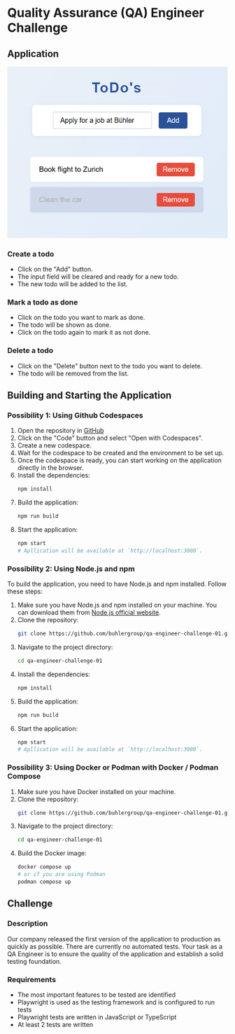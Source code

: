 # Quality Assurance (QA) Engineer Challenge

## Application
![application.png](application.png)

### Create a todo
- Click on the "Add" button. 
- The input field will be cleared and ready for a new todo.
- The new todo will be added to the list.

### Mark a todo as done
- Click on the todo you want to mark as done.
- The todo will be shown as done.
- Click on the todo again to mark it as not done.

### Delete a todo
- Click on the "Delete" button next to the todo you want to delete.
- The todo will be removed from the list.

## Building and Starting the Application
### Possibility 1: Using Github Codespaces
1. Open the repository in [GitHub](https://github.com/buhlergroup/qa-engineer-challenge-01)
2. Click on the "Code" button and select "Open with Codespaces".
3. Create a new codespace.
4. Wait for the codespace to be created and the environment to be set up.
5. Once the codespace is ready, you can start working on the application directly in the browser.
6. Install the dependencies:
   ```bash
   npm install
7. Build the application:
   ```bash
   npm run build
8. Start the application:
   ```bash
   npm start
   # Apllication will be available at `http://localhost:3000`.

### Possibility 2: Using Node.js and npm
To build the application, you need to have Node.js and npm installed. Follow these steps:
1. Make sure you have Node.js and npm installed on your machine. You can download them from [Node.js official website](https://nodejs.org/).
2. Clone the repository:
   ```bash
   git clone https://github.com/buhlergroup/qa-engineer-challenge-01.git
3. Navigate to the project directory:
   ```bash
   cd qa-engineer-challenge-01
4. Install the dependencies:
   ```bash
   npm install
5. Build the application:
   ```bash
   npm run build
6. Start the application:
   ```bash
   npm start
   # Apllication will be available at `http://localhost:3000`.
   
### Possibility 3: Using Docker or Podman with Docker / Podman Compose
1. Make sure you have Docker installed on your machine.
2. Clone the repository:
   ```bash
   git clone https://github.com/buhlergroup/qa-engineer-challenge-01.git
3. Navigate to the project directory:
   ```bash
   cd qa-engineer-challenge-01
4. Build the Docker image:
   ```bash
   docker compose up
   # or if you are using Podman
   podman compose up

## Challenge
### Description
Our company released the first version of the application to production as quickly as possible. There are currently no automated tests. Your task as a QA Engineer is to ensure the quality of the application and establish a solid testing foundation.

### Requirements
- The most important features to be tested are identified
- Playwright is used as the testing framework and is configured to run tests
- Playwright tests are written in JavaScript or TypeScript
- At least 2 tests are written

